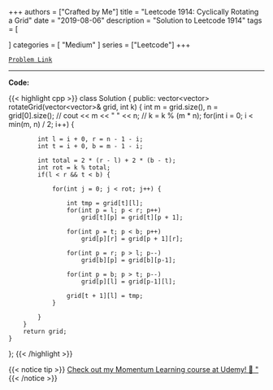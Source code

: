 
+++
authors = ["Crafted by Me"]
title = "Leetcode 1914: Cyclically Rotating a Grid"
date = "2019-08-06"
description = "Solution to Leetcode 1914"
tags = [
    
]
categories = [
    "Medium"
]
series = ["Leetcode"]
+++



[`Problem Link`](https://leetcode.com/problems/cyclically-rotating-a-grid/description/)

---



**Code:**

{{< highlight cpp >}}
class Solution {
public:
    vector<vector<int>> rotateGrid(vector<vector<int>>& grid, int k) {
        int m = grid.size(), n = grid[0].size();
        // cout << m << " " << n;
        // k = k % (m * n);
        for(int i = 0; i < min(m, n) / 2; i++) {            


            int l = i + 0, r = n - 1 - i;
            int t = i + 0, b = m - 1 - i;

            int total = 2 * (r - l) + 2 * (b - t);
            int rot = k % total;
            if(l < r && t < b) {

                for(int j = 0; j < rot; j++) {

                    int tmp = grid[t][l];
                    for(int p = l; p < r; p++)
                        grid[t][p] = grid[t][p + 1];

                    for(int p = t; p < b; p++)
                        grid[p][r] = grid[p + 1][r];

                    for(int p = r; p > l; p--)
                        grid[b][p] = grid[b][p-1];

                    for(int p = b; p > t; p--)
                        grid[p][l] = grid[p-1][l];

                    grid[t + 1][l] = tmp;
                }

            }
        }
        return grid;
    }
};
{{< /highlight >}}



{{< notice tip >}}
[Check out my Momentum Learning course at Udemy! 🚀 "](https://www.udemy.com/course/blind-75-the-data-structures-and-algorithms-essentials/)
{{< /notice >}}

